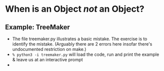 # When is an Object _not_ an Object?

## Example: TreeMaker

 * The file treemaker.py illustrates a basic mistake. The exercise is to identify the mistake. (Arguably there are 2 errors here insofar there's undocumented restriction on make.)
 * `% python3 -i treemaker.py` will load the code, run and print the example & leave us at an interactive prompt
 * 